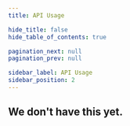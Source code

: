 ```yaml
---
title: API Usage

hide_title: false
hide_table_of_contents: true

pagination_next: null
pagination_prev: null

sidebar_label: API Usage
sidebar_position: 2
---
```

## We don't have this yet.